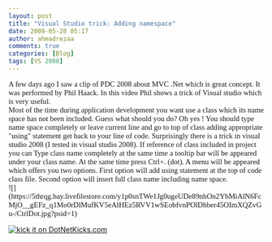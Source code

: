 ```yaml
---
layout: post
title: "Visual Studio trick: Adding namespace"
date: 2009-05-20 05:17
author: ahmadrezaa
comments: true
categories: [Blog]
tags: [VS 2008]
---
```

<p style="font-family:calibri;font-size:11pt;margin:0;">A few days ago I saw a clip of PDC 2008 about MVC .Net which is great concept. It was performed by Phil Haack. In this video Phil shows a trick of Visual studio which is very useful.
  <p style="font-family:calibri;font-size:11pt;margin:0;">Most of the time during application development you want use a class which its name space has not been included. Guess what should you do? Oh yes ! You should type name space completely or leave current line and go to top of class adding appropriate &quot;using&quot; statement get back to your line of code. Surprisingly there is a trick in visual studio 2008 (I tested in visual studio 2008). If reference of class included in project you can Type class name completely at the same time a tooltip bar will be appeared under your class name. At the same time press Ctrl+. (dot). A menu will be appeared which offers you two options. First option will add using statement at the top of code class file. Second option will insert full class name including name space.
  <p style="font-family:calibri;font-size:11pt;margin:0;">![](https://5thrqg.bay.livefilestore.com/y1p0snTWe1Jg0ugeUDe89nhOn2YbMiAlN6FcMjO__gEFz_q1Mo0rDlMufKV5eAlHEz5RVV1wSEobfvnPOlDhber45OImXQZvGu-/CtrlDot.jpg?psid=1)
  

<a href="https://www.dotnetkicks.com/kick/?url=http%3a%2f%2fahmadreza.com%2fgf%2fblog%2fvisual-studio-trick-adding-namespace%2f">![kick it on DotNetKicks.com](https://www.dotnetkicks.com/Services/Images/KickItImageGenerator.ashx?url=http%3a%2f%2fahmadreza.com%2fgf%2fblog%2fvisual-studio-trick-adding-namespace%2f)</a>

